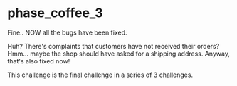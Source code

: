 # phase_coffee_3

Fine.. NOW all the bugs have been fixed.

Huh? There's complaints that customers have not received their orders?
Hmm... maybe the shop should have asked for a shipping address. Anyway, that's also fixed now!

This challenge is the final challenge in a series of 3 challenges.